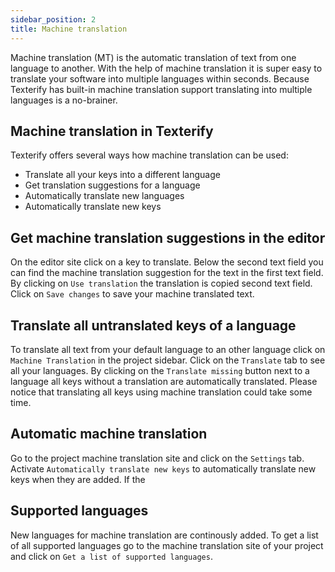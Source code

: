 ```yaml
---
sidebar_position: 2
title: Machine translation
---
```


Machine translation (MT) is the automatic translation of text from one language to another. With the help of machine translation it is super easy to translate your software into multiple languages within seconds. Because Texterify has built-in machine translation support translating into multiple languages is a no-brainer.

## Machine translation in Texterify

Texterify offers several ways how machine translation can be used:

- Translate all your keys into a different language
- Get translation suggestions for a language
- Automatically translate new languages
- Automatically translate new keys

## Get machine translation suggestions in the editor

On the editor site click on a key to translate. Below the second text field you can find the machine translation suggestion for the text in the first text field. By clicking on `Use translation` the translation is copied second text field. Click on `Save changes` to save your machine translated text.

## Translate all untranslated keys of a language

To translate all text from your default language to an other language click on `Machine Translation` in the project sidebar. Click on the `Translate` tab to see all your languages. By clicking on the `Translate missing` button next to a language all keys without a translation are automatically translated. Please notice that translating all keys using machine translation could take some time.

## Automatic machine translation

Go to the project machine translation site and click on the `Settings` tab. Activate `Automatically translate new keys` to automatically translate new keys when they are added. If the

## Supported languages

New languages for machine translation are continously added. To get a list of all supported languages go to the machine translation site of your project and click on `Get a list of supported languages`.
